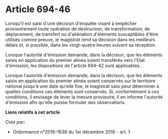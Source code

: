 # Article 694-46

Lorsqu'il est saisi d'une décision d'enquête visant à empêcher  provisoirement toute opération de destruction, de
transformation, de  déplacement, de transfert ou d'aliénation d'éléments susceptibles d'être  utilisés comme preuve, le
magistrat rend sa décision dans les meilleurs  délais et, si possible, dans les vingt-quatre heures suivant sa  réception. 

Lorsque l'autorité d'émission demande,  dans la décision, que les éléments saisis en application du premier  alinéa soient
transférés vers l'Etat d'émission, les dispositions de  l'article 694-42 sont applicables. 

Lorsque  l'autorité d'émission demande, dans la décision, que les éléments saisis  en application du premier alinéa soient
conservés sur le territoire  national jusqu'à une date qu'elle fixe, le magistrat saisi peut  déterminer à quelles conditions
ces éléments sont conservés. Si,  conformément à ces conditions, il envisage de lever la mesure  provisoire, il en informe
l'autorité d'émission afin qu'elle puisse  formuler des observations.

**Liens relatifs à cet article**

_Créé par_:

  - Ordonnance n°2016-1636 du 1er décembre 2016 - art. 1
